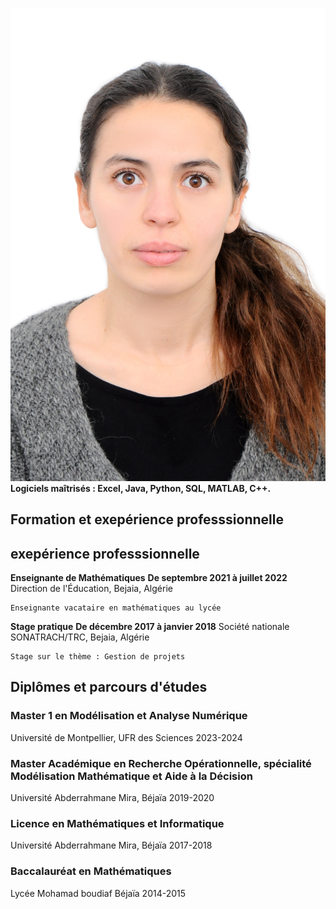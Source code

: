 ![ ](/assets/DSC_0720.jpg)
**Logiciels maîtrisés : Excel, Java, Python, SQL, MATLAB, C++.**

## Formation et exepérience professsionnelle

## exepérience professsionnelle


**Enseignante de Mathématiques**
**De septembre 2021 à juillet 2022**
 Direction de l'Éducation, Bejaia, Algérie

    Enseignante vacataire en mathématiques au lycée

**Stage pratique**
**De décembre 2017 à janvier 2018**
 Société nationale SONATRACH/TRC, Bejaia, Algérie

    Stage sur le thème : Gestion de projets
    
## Diplômes et parcours d'études

### Master 1 en Modélisation et Analyse Numérique
Université de Montpellier, UFR des Sciences
2023-2024

### Master Académique en Recherche Opérationnelle, spécialité Modélisation Mathématique et Aide à la Décision
Université Abderrahmane Mira, Béjaïa
2019-2020

### Licence en Mathématiques et Informatique
Université Abderrahmane Mira, Béjaïa
2017-2018

### Baccalauréat en Mathématiques
Lycée Mohamad boudiaf  Béjaïa
2014-2015








